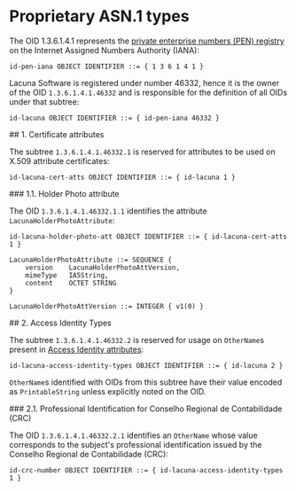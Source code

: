 ﻿# Proprietary ASN.1 types

The OID 1.3.6.1.4.1 represents the [private enterprise numbers (PEN) registry](https://www.iana.org/assignments/enterprise-numbers) on the Internet Assigned Numbers Authority (IANA):

```
id-pen-iana OBJECT IDENTIFIER ::= { 1 3 6 1 4 1 }
```

Lacuna Software is registered under number 46332, hence it is the owner of the OID `1.3.6.1.4.1.46332` and is responsible for the definition of all OIDs under that subtree:

```
id-lacuna OBJECT IDENTIFIER ::= { id-pen-iana 46332 }
```

<a name="cert-atts" />
## 1. Certificate attributes

The subtree `1.3.6.1.4.1.46332.1` is reserved for attributes to be used on X.509 attribute certificates:

```
id-lacuna-cert-atts OBJECT IDENTIFIER ::= { id-lacuna 1 }
```

<a name="holder-photo-att" />
### 1.1. Holder Photo attribute

The OID `1.3.6.1.4.1.46332.1.1` identifies the attribute `LacunaHolderPhotoAttribute`:

```
id-lacuna-holder-photo-att OBJECT IDENTIFIER ::= { id-lacuna-cert-atts 1 }
 
LacunaHolderPhotoAttribute ::= SEQUENCE {
    version    LacunaHolderPhotoAttVersion,
    mimeType   IA5String,
    content    OCTET STRING
}
 
LacunaHolderPhotoAttVersion ::= INTEGER { v1(0) }
```

<a name="access-identity-types" />
## 2. Access Identity Types

The subtree `1.3.6.1.4.1.46332.2` is reserved for usage on `OtherName`s present in [Access Identity attributes](https://tools.ietf.org/html/rfc5755#section-4.4.2):

```
id-lacuna-access-identity-types OBJECT IDENTIFIER ::= { id-lacuna 2 }
```

`OtherName`s identified with OIDs from this subtree have their value encoded as `PrintableString` unless explicitly noted on the OID.

<a name="crc-number" />
### 2.1. Professional Identification for Conselho Regional de Contabilidade (CRC)

The OID `1.3.6.1.4.1.46332.2.1` identifies an `OtherName` whose value corresponds to the subject's professional identification issued by
the Conselho Regional de Contabilidade (CRC):

```
id-crc-number OBJECT IDENTIFIER ::= { id-lacuna-access-identity-types 1 }
```
